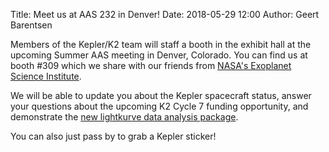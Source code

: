 Title: Meet us at AAS 232 in Denver!
Date: 2018-05-29 12:00
Author: Geert Barentsen

Members of the Kepler/K2 team will staff a booth in the exhibit hall
at the upcoming Summer AAS meeting in Denver, Colorado.
You can find us at booth #309 which we share with our friends
from [NASA's Exoplanet Science Institute](http://nexsci.caltech.edu).

We will be able to update you about the Kepler spacecraft status,
answer your questions about the upcoming K2 Cycle 7 funding opportunity,
and demonstrate the [new lightkurve data analysis package](http://lightkurve.keplerscience.org).

You can also just pass by to grab a Kepler sticker!
